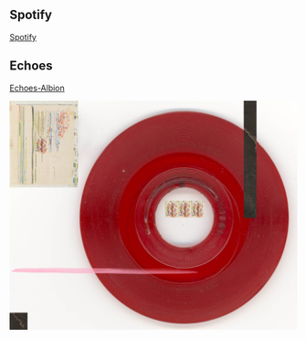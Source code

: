 ## Spotify


[Spotify](https://open.spotify.com/artist/29YcDjTazXRXX7B4nWpmsu)

## Echoes

[Echoes-Albion](https://explore.echoes.xyz/collections/0hjP56m6tNpYJSvm)



![](Images/Caratulamixtape.jpg)



